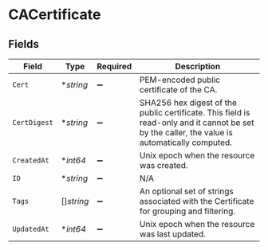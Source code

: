 # CACertificate


## Fields

| Field                                                                                                                                         | Type                                                                                                                                          | Required                                                                                                                                      | Description                                                                                                                                   |
| --------------------------------------------------------------------------------------------------------------------------------------------- | --------------------------------------------------------------------------------------------------------------------------------------------- | --------------------------------------------------------------------------------------------------------------------------------------------- | --------------------------------------------------------------------------------------------------------------------------------------------- |
| `Cert`                                                                                                                                        | **string*                                                                                                                                     | :heavy_minus_sign:                                                                                                                            | PEM-encoded public certificate of the CA.                                                                                                     |
| `CertDigest`                                                                                                                                  | **string*                                                                                                                                     | :heavy_minus_sign:                                                                                                                            | SHA256 hex digest of the public certificate. This field is read-only and it cannot be set by the caller, the value is automatically computed. |
| `CreatedAt`                                                                                                                                   | **int64*                                                                                                                                      | :heavy_minus_sign:                                                                                                                            | Unix epoch when the resource was created.                                                                                                     |
| `ID`                                                                                                                                          | **string*                                                                                                                                     | :heavy_minus_sign:                                                                                                                            | N/A                                                                                                                                           |
| `Tags`                                                                                                                                        | []*string*                                                                                                                                    | :heavy_minus_sign:                                                                                                                            | An optional set of strings associated with the Certificate for grouping and filtering.                                                        |
| `UpdatedAt`                                                                                                                                   | **int64*                                                                                                                                      | :heavy_minus_sign:                                                                                                                            | Unix epoch when the resource was last updated.                                                                                                |